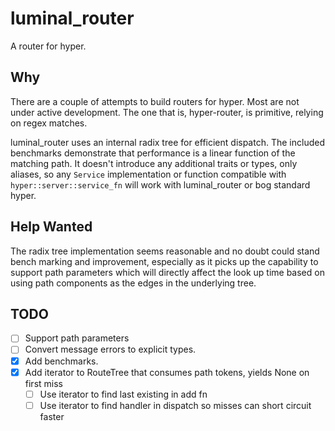 # luminal_router

A router for hyper.

## Why

There are a couple of attempts to build routers for hyper. Most are not under
active development. The one that is, hyper-router, is primitive, relying on
regex matches.

luminal_router uses an internal radix tree for efficient dispatch. The included
benchmarks demonstrate that performance is a linear function of the matching
path. It doesn't introduce any additional traits or types, only aliases, so any
`Service` implementation or function compatible with
`hyper::server::service_fn` will work with luminal_router or bog standard
hyper.

## Help Wanted

The radix tree implementation seems reasonable and no doubt could stand bench
marking and improvement, especially as it picks up the capability to support
path parameters which will directly affect the look up time based on using path
components as the edges in the underlying tree.

## TODO

* [ ] Support path parameters
* [ ] Convert message errors to explicit types.
* [x] Add benchmarks.
* [x] Add iterator to RouteTree that consumes path tokens, yields None on first miss
  * [ ] Use iterator to find last existing in add fn
  * [ ] Use iterator to find handler in dispatch so misses can short circuit faster
